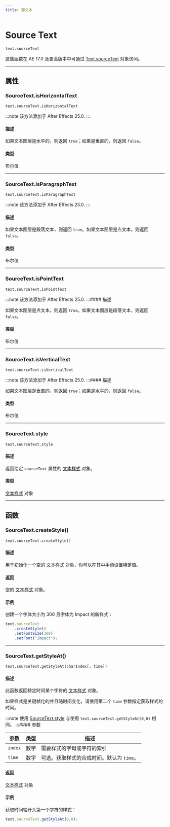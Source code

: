 ```yaml
---
title: 源文本
---
```

# Source Text

`text.sourceText`

这些函数在 AE 17.0 及更高版本中可通过 [Text.sourceText](https://text.md/#textsourcetext) 对象访问。

---

## 属性

### SourceText.isHorizontalText

`text.sourceText.isHorizontalText`

:::note
该方法添加于 After Effects 25.0.
:::

#### 描述

如果文本图层是水平的，则返回 `true`；如果是垂直的，则返回 `false`。

#### 类型

布尔值

---

### SourceText.isParagraphText

`text.sourceText.isParagraphText`

:::note
该方法添加于 After Effects 25.0. :::

#### 描述

如果文本图层是段落文本，则返回 `true`。如果文本图层是点文本，则返回 `false`。

#### 类型

布尔值

---

### SourceText.isPointText

`text.sourceText.isPointText`

:::note 该方法添加于 After Effects 25.0. :::#### 描述

如果文本图层是点文本，则返回 `true`。如果文本图层是段落文本，则返回 `false`。

#### 类型

布尔值

---

### SourceText.isVerticalText

`text.sourceText.isVerticalText`

:::note 该方法添加于 After Effects 25.0. :::#### 描述

如果文本图层是垂直的，则返回 `true`；如果是水平的，则返回 `false`。

#### 类型

布尔值

---

### SourceText.style

`text.sourceText.style`

#### 描述

返回给定 `sourceText` 属性的 [文本样式](../style) 对象。

#### 类型

[文本样式](../style) 对象

---

## 函数

### SourceText.createStyle()

`text.sourceText.createStyle()`

#### 描述

用于初始化一个空的 [文本样式](../style) 对象，你可以在其中手动设置特定值。

#### 返回

空的 [文本样式](../style) 对象。

#### 示例

创建一个字体大小为 300 且字体为 Impact 的新样式：

```js
text.sourceText
    .createStyle()
    .setFontSize(300)
    .setFont("Impact");
```

---

### SourceText.getStyleAt()

`text.sourceText.getStyleAt(charIndex[, time])`

#### 描述

此函数返回特定时间某个字符的 [文本样式](../style) 对象。

如果样式是关键帧化的并且随时间变化，请使用第二个 `time` 参数指定获取样式的时间。

:::note 使用 [SourceText.style](#sourcetextstyle) 与使用 `text.sourceText.getStyleAt(0,0)` 相同。 :::#### 参数

| 参数      | 类型 | 描述                                        |
| --------- | ---- | ------------------------------------------- |
| `index` | 数字 | 需要样式的字母或字符的索引                  |
| `time`  | 数字 | 可选。获取样式的合成时间。默认为 `time`。 |

#### 返回

[文本样式](../style) 对象

#### 示例

获取时间轴开头第一个字符的样式：

```js
text.sourceText.getStyleAt(0,0);
```
